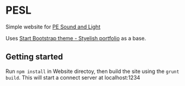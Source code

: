 # PESL
Simple website for [PE Sound and Light](http://www.pesoundandlight.co.uk)

Uses [Start Bootstrap theme - Styelish portfolio](http://startbootstrap.com/template-overviews/stylish-portfolio/) as a base.

## Getting started
Run `npm install` in Website directoy, then build the site using the `grunt build`.
This will start a connect server at localhost:1234
